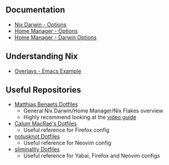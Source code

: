 ## Documentation
- [Nix Darwin - Options](https://daiderd.com/nix-darwin/manual/index.html#sec-options)
- [Home Manager - Options](https://nix-community.github.io/home-manager/options.html)
- [Home Manager - Darwin Options](https://nix-community.github.io/home-manager/nix-darwin-options.html)

## Understanding Nix
- [Overlays - Emacs Example](https://www.heinrichhartmann.com/posts/2021-08-08-nix-into/)

## Useful Repositories
- [Matthias Benaets Dotfiles](https://github.com/MatthiasBenaets/nixos-config)
    - General Nix Darwin/Home Manager/Nix Flakes overview
    - Highly recommend looking at the [video guide](https://github.com/MatthiasBenaets/nixos-config/blob/master/nixos.org)
- [Calum MacRae's Dotfiles](https://github.com/cmacrae/config)
    - Useful reference for Firefox config
- [notusknot Dotfiles](https://github.com/notusknot/dotfiles-nix)
    - Useful reference for Neovim config
- [sliminality Dotfiles](https://github.com/sliminality/nix-config)
    - Useful reference for Yabai, Firefox and Neovim configs
